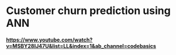
# Customer churn prediction using ANN
#### https://www.youtube.com/watch?v=MSBY28IJ47U&list=LL&index=1&ab_channel=codebasics
